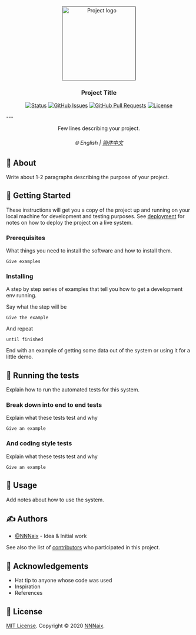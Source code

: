 <p align="center">
  <a href="" rel="noopener">
 <img width=200px height=200px src="https://i.imgur.com/6wj0hh6.jpg" alt="Project logo"></a>
</p>

<h3 align="center">Project Title</h3>

<div align="center">

[![Status](https://img.shields.io/badge/status-active-success.svg)]()
[![GitHub Issues](https://img.shields.io/github/issues/nnnaix/documentation-boilerplate.svg)](https://github.com/nnnaix/documentation-boilerplate/issues)
[![GitHub Pull Requests](https://img.shields.io/github/issues-pr/nnnaix/documentation-boilerplate.svg)](https://github.com/nnnaix/documentation-boilerplate/pulls)
[![License](https://img.shields.io/badge/license-MIT-blue.svg)](/LICENSE)

</div>
---

<p align="center"> Few lines describing your project.
    <br> 
</p>
<h6 align="center"> 🌐 English | <a href="/README_zh.md">简体中文</a></h4>


## 🧐 About <a name = "about"></a>

Write about 1-2 paragraphs describing the purpose of your project.

## 🏁 Getting Started <a name = "getting_started"></a>

These instructions will get you a copy of the project up and running on your local machine for development and testing purposes. See [deployment](#deployment) for notes on how to deploy the project on a live system.

### Prerequisites

What things you need to install the software and how to install them.

```
Give examples
```

### Installing

A step by step series of examples that tell you how to get a development env running.

Say what the step will be

```
Give the example
```

And repeat

```
until finished
```

End with an example of getting some data out of the system or using it for a little demo.

## 🔧 Running the tests <a name = "tests"></a>

Explain how to run the automated tests for this system.

### Break down into end to end tests

Explain what these tests test and why

```
Give an example
```

### And coding style tests

Explain what these tests test and why

```
Give an example
```

## 🔨 Usage <a name="usage"></a>

Add notes about how to use the system.



## ✍️ Authors <a name = "authors"></a>

- [@NNNaix](https://github.com/nnnaix) - Idea & Initial work

See also the list of [contributors](https://github.com/kylelobo/The-Documentation-Compendium/contributors) who participated in this project.

## 🎉 Acknowledgements <a name = "acknowledgement"></a>

- Hat tip to anyone whose code was used
- Inspiration
- References

## 📝 License

[MIT License](/LICENSE).
Copyright © 2020 [NNNaix](https://github.com/nnnaix).
